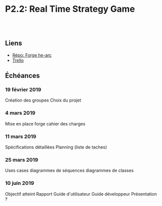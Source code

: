 # P2.2: Real Time Strategy Game

<br><br>

<Team :members="['Nathan', 'Edwin', 'Sol']"/>

<h2>Liens</h2>

* [Répo: Forge he-arc](https://forge.ing.he-arc.ch/gitlab/inf/1819/p2-java/yarts.git)
* [Trello](https://trello.com/b/mmgJb6m7/yarts-master-backlog)

<Posts header="Documents"/>

<h2>Échéances</h2>

### 19 février 2019
<Check state="true">Création des groupes</Check>
<Check state="true">Choix du projet</Check>

### 4 mars 2019
<Check state="true">Mise en place forge</Check>
<Check state="true">cahier des charges</Check>

### 11 mars 2019
<Check state="false">Spécifications détaillées</Check>
<Check state="false">Planning (liste de taches)</Check>

### 25 mars 2019
<Check state="false">Uses cases</Check>
<Check state="false">diagrammes de séquences</Check>
<Check state="false">diagrammes de classes</Check>

### 10 juin 2019
<Check state="false">Objectif atteint</Check>
<Check state="false">Rapport</Check>
<Check state="false">Guide d'utilisateur</Check>
<Check state="false">Guide développeur</Check>
<Check state="false">Présentation ? </Check>




